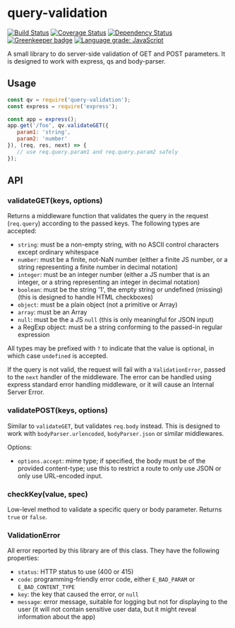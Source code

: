 # query-validation

[![Build Status](https://travis-ci.com/stanford-oval/query-validation.svg?branch=master)](https://travis-ci.org/stanford-oval/query-validation) [![Coverage Status](https://coveralls.io/repos/github/stanford-oval/query-validation/badge.svg?branch=master)](https://coveralls.io/github/stanford-oval/query-validation?branch=master) [![Dependency Status](https://david-dm.org/stanford-oval/query-validation/status.svg)](https://david-dm.org/stanford-oval/query-validation) [![Greenkeeper badge](https://badges.greenkeeper.io/stanford-oval/query-validation.svg)](https://greenkeeper.io/) [![Language grade: JavaScript](https://img.shields.io/lgtm/grade/javascript/g/stanford-oval/query-validation.svg?logo=lgtm&logoWidth=18)](https://lgtm.com/projects/g/stanford-oval/query-validation/context:javascript)

A small library to do server-side validation of GET and POST parameters. It is designed
to work with express, qs and body-parser.

## Usage

```javascript
const qv = require('query-validation');
const express = require('express');

const app = express();
app.get('/foo', qv.validateGET({
   param1: 'string',
   param2: 'number'
}), (req, res, next) => {
   // use req.query.param1 and req.query.param2 safely
});
```

## API

### validateGET(keys, options)

Returns a middleware function that validates the query in the request (`req.query`) according to the passed keys. The following types are accepted:

- `string`: must be a non-empty string, with no ASCII control characters except ordinary whitespace
- `number`: must be a finite, not-NaN number (either a finite JS number, or a string representing a finite number in decimal notation)
- `integer`: must be an integer number (either a JS number that is an integer, or a string representing an integer in decimal notation)
- `boolean`: must be the string '1', the empty string or undefined (missing) (this is designed to handle HTML checkboxes)
- `object`: must be a plain object (not a primitive or Array)
- `array`: must be an Array
- `null`: must be the a JS `null` (this is only meaningful for JSON input)
- a RegExp object: must be a string conforming to the passed-in regular expression

All types may be prefixed with `?` to indicate that the value is optional, in which case `undefined` is accepted.

If the query is not valid, the request will fail with a `ValidationError`, passed to the `next` handler of the middleware. The error can
be handled using express standard error handling middleware, or it will cause an Internal Server Error.

### validatePOST(keys, options)

Similar to `validateGET`, but validates `req.body` instead. This is designed to work with `bodyParser.urlencoded`, `bodyParser.json` or similar
middlewares.

Options:
- `options.accept`: mime type; if specified, the body must be of the provided content-type; use this to restrict a route to only use JSON or
  only use URL-encoded input.

### checkKey(value, spec)

Low-level method to validate a specific query or body parameter. Returns `true` or `false`.

### ValidationError

All error reported by this library are of this class. They have the following properties:

- `status`: HTTP status to use (400 or 415)
- `code`: programming-friendly error code, either `E_BAD_PARAM` or `E_BAD_CONTENT_TYPE`
- `key`: the key that caused the error, or `null`
- `message`: error message, suitable for logging but not for displaying to the user (it will not contain sensitive user data, but it might reveal
  information about the app)
